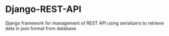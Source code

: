 # Django-REST-API
Django framework for management of REST API using serializers to retrieve data in json format from database
